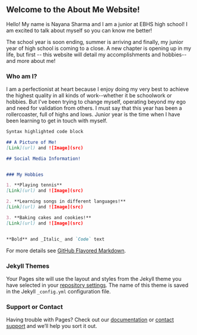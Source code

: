 ## Welcome to the About Me Website! 

Hello! My name is Nayana Sharma and I am a junior at EBHS high school! I am excited to talk about myself so you can know me better!

The school year is soon ending, summer is arriving and finally, my junior year of  high school is coming to a close. A new chapter is opening up in my life, but first -- this website will detail my accomplishments and hobbies-- and more about me!
### Who am I?

I am a perfectionist at heart because I enjoy doing my very best to achieve the highest quality in all kinds of work--whether it be schoolwork or hobbies. But I've been trying to change myself, operating beyond my ego and need for validation from others. I must say that this year has been a rollercoaster, full of highs and lows. Junior year is the time when I have been learning to get in touch with myself.
```markdown
Syntax highlighted code block

## A Picture of Me!
[Link](url) and ![Image](src)

## Social Media Information!


### My Hobbies

1. **Playing tennis**
[Link](url) and ![Image](src)

2. **Learning songs in different languages!**
[Link](url) and ![Image](src)

3. **Baking cakes and cookies!**
[Link](url) and ![Image](src)


**Bold** and _Italic_ and `Code` text


```

For more details see [GitHub Flavored Markdown](https://guides.github.com/features/mastering-markdown/).

### Jekyll Themes

Your Pages site will use the layout and styles from the Jekyll theme you have selected in your [repository settings](https://github.com/2nsharma/About-Me/settings/pages). The name of this theme is saved in the Jekyll `_config.yml` configuration file.

### Support or Contact

Having trouble with Pages? Check out our [documentation](https://docs.github.com/categories/github-pages-basics/) or [contact support](https://support.github.com/contact) and we’ll help you sort it out.
